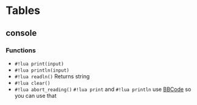 # Tables
## console
### Functions
- `#!lua print(input)`
- `#!lua println(input)`
- `#!lua readln()`
    Returns string
- `#!lua clear()`
- `#!lua abort_reading()`
`#!lua print` and `#!lua println` use [BBCode](https://www.bbcode.org/how-to-use-bbcode-a-complete-guide.php) so you can use that